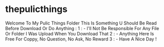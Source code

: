 # thepulicthings

Welcome To My Pulic Things Folder
This Is Something U Should Be Read Before Download Or Do Anything :
1 : - I'll Not Be Responsible For Any File Or Folder I Was Upload When You Download That 
2 : - Anything Here Is Free For Coppy, No Question, No Ask, No Reward
3 : - Have A Nice Day !
